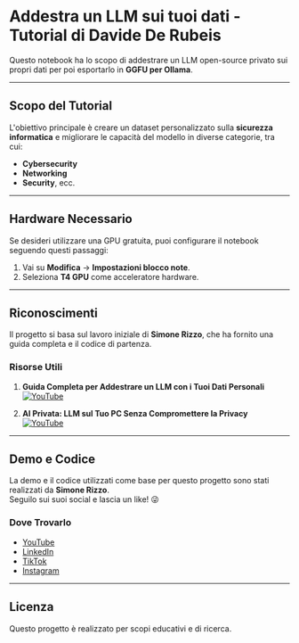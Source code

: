 # Addestra un LLM sui tuoi dati - Tutorial di Davide De Rubeis

Questo notebook ha lo scopo di addestrare un LLM open-source privato sui propri dati per poi esportarlo in **GGFU per Ollama**.

---

## Scopo del Tutorial
L'obiettivo principale è creare un dataset personalizzato sulla **sicurezza informatica** e migliorare le capacità del modello in diverse categorie, tra cui:
- **Cybersecurity**
- **Networking**
- **Security**, ecc.

---

## Hardware Necessario
Se desideri utilizzare una GPU gratuita, puoi configurare il notebook seguendo questi passaggi:
1. Vai su **Modifica** -> **Impostazioni blocco note**.
2. Seleziona **T4 GPU** come acceleratore hardware.

---

## Riconoscimenti
Il progetto si basa sul lavoro iniziale di **Simone Rizzo**, che ha fornito una guida completa e il codice di partenza.

### Risorse Utili
1. **Guida Completa per Addestrare un LLM con i Tuoi Dati Personali**  
   [![YouTube](https://img.shields.io/badge/YouTube-Guida_Completa-red?logo=youtube)](https://youtu.be/UYOLlCuPFMc?si=i8WfU1-PZ7WL063A)

2. **AI Privata: LLM sul Tuo PC Senza Compromettere la Privacy**  
   [![YouTube](https://img.shields.io/badge/YouTube-AI_Privata-red?logo=youtube)](https://www.youtube.com/watch?v=EUOoNhxauNc)

---

## Demo e Codice
La demo e il codice utilizzati come base per questo progetto sono stati realizzati da **Simone Rizzo**.  
Seguilo sui suoi social e lascia un like! 😜

### Dove Trovarlo
- [YouTube](https://www.youtube.com)
- [LinkedIn](https://www.linkedin.com)
- [TikTok](https://www.tiktok.com)
- [Instagram](https://www.instagram.com)

---

## Licenza
Questo progetto è realizzato per scopi educativi e di ricerca.
